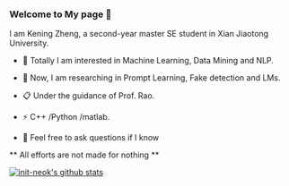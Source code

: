 ### Welcome to My page 👋 ###

I am Kening Zheng, a second-year master SE student in Xian Jiaotong University.

- 🔭 Totally I am interested in Machine Learning, Data Mining and NLP.
- 🍻 Now, I am researching in Prompt Learning, Fake detection and LMs.
- 📋 Under the guidance of Prof. Rao.
- ⚡  C++ /Python /matlab.

- 💬  Feel free to ask questions if I know



** All efforts are not made for nothing **

[![init-neok's github stats](//p3-juejin.byteimg.com/tos-cn-i-k3u1fbpfcp/1188110e11c84be89e6c60130622635a~tplv-k3u1fbpfcp-zoom-1.image)](https://github.com/init-neok/github-readme-stats)

